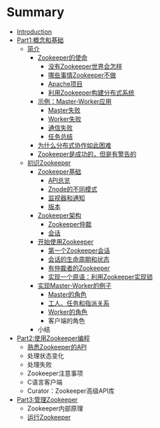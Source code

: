 # Summary

* [Introduction](README.md)
* [Part1:概念和基础](概念和基础.md)
    * [简介](简介.md)
        * [Zookeeper的使命](zookeeper的使命.md)
            * [没有Zookeeper世界会怎样](没有zookeeper世界会怎样.md)
            * [哪些事情Zookeeper不做](哪些事情zookeeper不做.md)
            * [Apache项目](apache项目.md)
            * [利用Zookeeper构建分布式系统](利用zookeeper构建分布式系统.md)
        * [示例：Master-Worker应用](示例：master-worker应用.md)
            * [Master失败](master失败.md)
            * [Worker失败](worker失败.md)
            * [通信失败](通信失败.md)
            * [任务总结](任务总结.md)
        * [为什么分布式协作如此困难](为什么分布式协作如此困难.md)
        * [Zookeeper是成功的，但是有警告的](zookeeper是成功的，但是有警告的.md)
    * [初识Zookeeper](入门.md)
        * [Zookeeper基础](zookeeper基础.md)
            * [API总览](api总览.md)
            * [Znode的不同模式](znode的不同模式.md)
            * [监视器和通知](监视器和通知.md)
            * [版本](版本.md)
        * [Zookeeper架构](zookeeper架构.md)
            * [Zookeeper仲裁](zookeeper集群.md)
            * [会话](会话.md)
        * [开始使用Zookeeper](开始使用zookeeper.md)
            * [第一个Zookeeper会话](第一个zookeeper会话.md)
            * [会话的生命周期和状态](会话的生命周期和状态.md)
            * [有仲裁者的Zookeeper](仲裁模式的zookeeper.md)
            * [实现一个原语：利用Zookeeper实现锁](实现一个原语：利用zookeeper实现锁.md)
        * [实现Master-Worker的例子](实现master-worker的例子.md)
            * [Master的角色](master的角色.md)
            * [工人、任务和指派关系](工人、任务和指派关系.md)
            * [Worker的角色](worker的角色.md)
            * 客户端的角色
        * 小结
* [Part2:使用Zookeeper编程](使用zookeeper编程.md)
    * [熟悉Zookeeper的API](熟悉zookeeper的api.md)
    * 处理状态变化
    * 处理失败
    * Zookeeper注意事项
    * C语言客户端
    * Curator：Zookeeper高级API库
* [Part3:管理Zookeeper](管理zookeeper.md)
    * Zookeeper内部原理
    * [运行Zookeeper](运行zookeeper.md)


